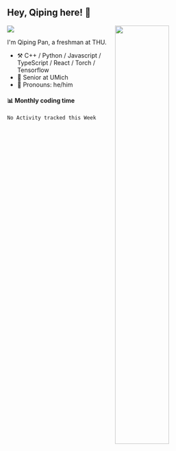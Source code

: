 

## Hey, Qiping here! :wave:

[<img align="right" width="50%" src="https://github-readme-stats-ouuan.vercel.app/api?username=ouuan&theme=dark&show_icons=true">](https://metrics.lecoq.io/ouuan?template=classic)

![](https://github-readme-stats.vercel.app/api?username=ppppqp&count_private=true&show_icons=true&theme=onedark&hide_title=true&hide_rank=true)

I'm Qiping Pan, a freshman at THU.

-   :hammer_and_pick: C++ / Python / Javascript / TypeScript / React / Torch / Tensorflow
-   :seedling: Senior at UMich
-   :man: Pronouns: he/him



#### :bar_chart: Monthly coding time

<!--START_SECTION:waka-->
```text
No Activity tracked this Week
```
<!--END_SECTION:waka-->